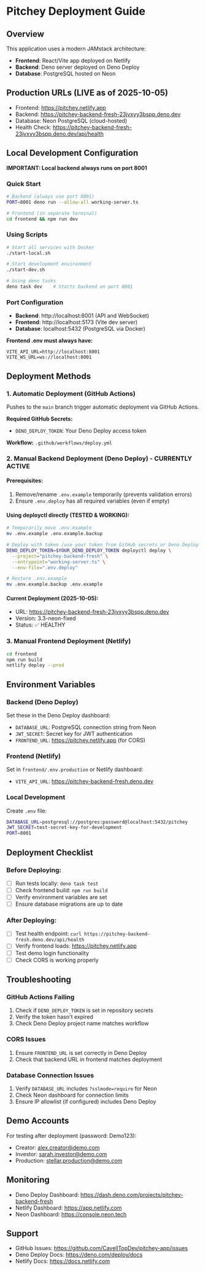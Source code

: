 # Pitchey Deployment Guide

## Overview
This application uses a modern JAMstack architecture:
- **Frontend**: React/Vite app deployed on Netlify
- **Backend**: Deno server deployed on Deno Deploy
- **Database**: PostgreSQL hosted on Neon

## Production URLs (LIVE as of 2025-10-05)
- Frontend: https://pitchey.netlify.app
- Backend: https://pitchey-backend-fresh-23jvxyy3bspp.deno.dev
- Database: Neon PostgreSQL (cloud-hosted)
- Health Check: https://pitchey-backend-fresh-23jvxyy3bspp.deno.dev/api/health

## Local Development Configuration

**IMPORTANT: Local backend always runs on port 8001**

### Quick Start
```bash
# Backend (always use port 8001)
PORT=8001 deno run --allow-all working-server.ts

# Frontend (in separate terminal)
cd frontend && npm run dev
```

### Using Scripts
```bash
# Start all services with Docker
./start-local.sh

# Start development environment
./start-dev.sh

# Using deno tasks
deno task dev    # Starts backend on port 8001
```

### Port Configuration
- **Backend**: http://localhost:8001 (API and WebSocket)
- **Frontend**: http://localhost:5173 (Vite dev server)
- **Database**: localhost:5432 (PostgreSQL via Docker)

**Frontend .env must always have:**
```
VITE_API_URL=http://localhost:8001
VITE_WS_URL=ws://localhost:8001
```

## Deployment Methods

### 1. Automatic Deployment (GitHub Actions)
Pushes to the `main` branch trigger automatic deployment via GitHub Actions.

**Required GitHub Secrets:**
- `DENO_DEPLOY_TOKEN`: Your Deno Deploy access token

**Workflow:** `.github/workflows/deploy.yml`

### 2. Manual Backend Deployment (Deno Deploy) - CURRENTLY ACTIVE

#### Prerequisites:
1. Remove/rename `.env.example` temporarily (prevents validation errors)
2. Ensure `.env.deploy` has all required variables (even if empty)

#### Using deployctl directly (TESTED & WORKING):
```bash
# Temporarily move .env.example
mv .env.example .env.example.backup

# Deploy with token (use your token from GitHub secrets or Deno Deploy dashboard)
DENO_DEPLOY_TOKEN=$YOUR_DENO_DEPLOY_TOKEN deployctl deploy \
  --project="pitchey-backend-fresh" \
  --entrypoint="working-server.ts" \
  --env-file=".env.deploy"

# Restore .env.example
mv .env.example.backup .env.example
```

#### Current Deployment (2025-10-05):
- URL: https://pitchey-backend-fresh-23jvxyy3bspp.deno.dev
- Version: 3.3-neon-fixed
- Status: ✅ HEALTHY

### 3. Manual Frontend Deployment (Netlify)

```bash
cd frontend
npm run build
netlify deploy --prod
```

## Environment Variables

### Backend (Deno Deploy)
Set these in the Deno Deploy dashboard:
- `DATABASE_URL`: PostgreSQL connection string from Neon
- `JWT_SECRET`: Secret key for JWT authentication
- `FRONTEND_URL`: https://pitchey.netlify.app (for CORS)

### Frontend (Netlify)
Set in `frontend/.env.production` or Netlify dashboard:
- `VITE_API_URL`: https://pitchey-backend-fresh.deno.dev

### Local Development
Create `.env` file:
```bash
DATABASE_URL=postgresql://postgres:password@localhost:5432/pitchey
JWT_SECRET=test-secret-key-for-development
PORT=8001
```

## Deployment Checklist

### Before Deploying:
- [ ] Run tests locally: `deno task test`
- [ ] Check frontend build: `npm run build`
- [ ] Verify environment variables are set
- [ ] Ensure database migrations are up to date

### After Deploying:
- [ ] Test health endpoint: `curl https://pitchey-backend-fresh.deno.dev/api/health`
- [ ] Verify frontend loads: https://pitchey.netlify.app
- [ ] Test demo login functionality
- [ ] Check CORS is working properly

## Troubleshooting

### GitHub Actions Failing
1. Check if `DENO_DEPLOY_TOKEN` is set in repository secrets
2. Verify the token hasn't expired
3. Check Deno Deploy project name matches workflow

### CORS Issues
1. Ensure `FRONTEND_URL` is set correctly in Deno Deploy
2. Check that backend URL in frontend matches deployment

### Database Connection Issues
1. Verify `DATABASE_URL` includes `?sslmode=require` for Neon
2. Check Neon dashboard for connection limits
3. Ensure IP allowlist (if configured) includes Deno Deploy

## Demo Accounts
For testing after deployment (password: Demo123):
- Creator: alex.creator@demo.com
- Investor: sarah.investor@demo.com
- Production: stellar.production@demo.com

## Monitoring
- Deno Deploy Dashboard: https://dash.deno.com/projects/pitchey-backend-fresh
- Netlify Dashboard: https://app.netlify.com
- Neon Dashboard: https://console.neon.tech

## Support
- GitHub Issues: https://github.com/CavellTopDev/pitchey-app/issues
- Deno Deploy Docs: https://deno.com/deploy/docs
- Netlify Docs: https://docs.netlify.com